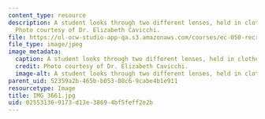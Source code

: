 ```yaml
---
content_type: resource
description: A student looks through two different lenses, held in clothespin supports.
  Photo courtesy of Dr. Elizabeth Cavicchi.
file: https://ol-ocw-studio-app-qa.s3.amazonaws.com/courses/ec-050-recreate-experiments-from-history-inform-the-future-from-the-past-galileo-january-iap-2010/025531369173d13e38694bf5feff2e2b_IMG_3661.jpg
file_type: image/jpeg
image_metadata:
  caption: A student looks through two different lenses, held in clothespin supports.
  credit: Photo courtesy of Dr. Elizabeth Cavicchi.
  image-alt: A student looks through two different lenses, held in clothespin supports.
parent_uid: 52359a2b-465b-b053-08c6-9cabe4b1e911
resourcetype: Image
title: IMG_3661.jpg
uid: 02553136-9173-d13e-3869-4bf5feff2e2b
---
```

